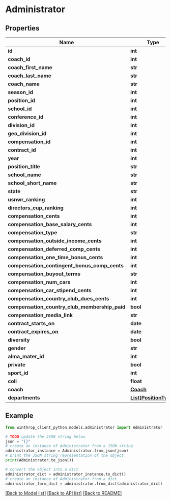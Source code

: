 # Administrator


## Properties

Name | Type | Description | Notes
------------ | ------------- | ------------- | -------------
**id** | **int** |  | [optional] 
**coach_id** | **int** |  | [optional] 
**coach_first_name** | **str** |  | [optional] 
**coach_last_name** | **str** |  | [optional] 
**coach_name** | **str** |  | [optional] 
**season_id** | **int** |  | [optional] 
**position_id** | **int** |  | [optional] 
**school_id** | **int** |  | [optional] 
**conference_id** | **int** |  | [optional] 
**division_id** | **int** |  | [optional] 
**geo_division_id** | **int** |  | [optional] 
**compensation_id** | **int** |  | [optional] 
**contract_id** | **int** |  | [optional] 
**year** | **int** |  | [optional] 
**position_title** | **str** |  | [optional] 
**school_name** | **str** |  | [optional] 
**school_short_name** | **str** |  | [optional] 
**state** | **str** |  | [optional] 
**usnwr_ranking** | **int** |  | [optional] 
**directors_cup_ranking** | **int** |  | [optional] 
**compensation_cents** | **int** |  | [optional] 
**compensation_base_salary_cents** | **int** |  | [optional] 
**compensation_type** | **str** |  | [optional] 
**compensation_outside_income_cents** | **int** |  | [optional] 
**compensation_deferred_comp_cents** | **int** |  | [optional] 
**compensation_one_time_bonus_cents** | **int** |  | [optional] 
**compensation_contingent_bonus_comp_cents** | **int** |  | [optional] 
**compensation_buyout_terms** | **str** |  | [optional] 
**compensation_num_cars** | **int** |  | [optional] 
**compensation_car_stipend_cents** | **int** |  | [optional] 
**compensation_country_club_dues_cents** | **int** |  | [optional] 
**compensation_country_club_membership_paid** | **bool** |  | [optional] 
**compensation_media_link** | **str** |  | [optional] 
**contract_starts_on** | **date** |  | [optional] 
**contract_expires_on** | **date** |  | [optional] 
**diversity** | **bool** |  | [optional] 
**gender** | **str** |  | [optional] 
**alma_mater_id** | **int** |  | [optional] 
**private** | **bool** |  | [optional] 
**sport_id** | **int** |  | [optional] 
**coli** | **float** |  | [optional] 
**coach** | [**Coach**](Coach.md) |  | [optional] 
**departments** | [**List[PositionType]**](PositionType.md) |  | [optional] 

## Example

```python
from winthrop_client_python.models.administrator import Administrator

# TODO update the JSON string below
json = "{}"
# create an instance of Administrator from a JSON string
administrator_instance = Administrator.from_json(json)
# print the JSON string representation of the object
print(Administrator.to_json())

# convert the object into a dict
administrator_dict = administrator_instance.to_dict()
# create an instance of Administrator from a dict
administrator_form_dict = administrator.from_dict(administrator_dict)
```
[[Back to Model list]](../README.md#documentation-for-models) [[Back to API list]](../README.md#documentation-for-api-endpoints) [[Back to README]](../README.md)


